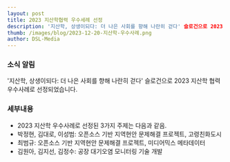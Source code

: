 ```yaml
---
layout: post
title: 2023 지산학협력 우수세례 선정
description: '지산학, 상생이되다: 더 나은 사회를 향해 나란히 걷다' 슬로건으로 2023 지산학 협력 우수사례로 선정되었습니다.
thumb: /images/blog/2023-12-20-지산학-우수사례.png
author: DSL-Media
---
```


### 소식 알림
'지산학, 상생이되다: 더 나은 사회를 향해 나란히 걷다' 슬로건으로 2023 지산학 협력 우수사례로 선정되었습니다.

### 세부내용
- 2023 지산학 우수사례로 선정된 3가지 주제는 다음과 같음.
- 박정현, 김대로, 이성범: 오픈소스 기반 지역현안 문제해결 프로젝트, 고령친화도시
- 최범규: 오픈소스 기반 지역현안 문제해결 프로젝트, 미디어믹스 메타데이터
- 김원아, 김지선, 김정수: 공장 대기오염 모니터링 기술 개발
